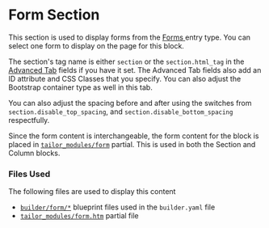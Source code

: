 # Form Section

This section is used to display forms from the [Forms ](../../forms/)entry type. You can select one form to display on the page for this block.&#x20;

The section's tag name is either `section` or the `section.html_tag` in the [Advanced Tab](section/advanced-tab.md) fields if you have it set. The Advanced Tab fields also add an ID attribute and CSS Classes that you specify. You can also adjust the Bootstrap container type as well in this tab.&#x20;

You can also adjust the spacing before and after using the switches from `section.disable_top_spacing`, and `section.disable_bottom_spacing` respectfully.&#x20;

Since the form content is interchangeable, the form content for the block is placed in [`tailor_modules/form`](https://github.com/artistro08/tailor-starter/blob/main/partials/tailor\_modules/form.htm) partial. This is used in both the Section and Column blocks.

### Files Used

The following files are used to display this content

* [`builder/form/*`](https://github.com/artistro08/tailor-starter/tree/main/seeds/blueprints/content/mixins/builder/form) blueprint files used in the `builder.yaml` file
* [`tailor_modules/form.htm`](https://github.com/artistro08/tailor-starter/blob/main/partials/tailor\_modules/form.htm) partial file
